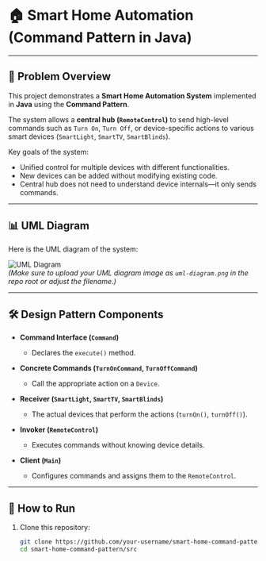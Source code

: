 # 🏠 Smart Home Automation (Command Pattern in Java)

---

## 📌 Problem Overview  
This project demonstrates a **Smart Home Automation System** implemented in **Java** using the **Command Pattern**.  

The system allows a **central hub (`RemoteControl`)** to send high-level commands such as `Turn On`, `Turn Off`, or device-specific actions to various smart devices (`SmartLight`, `SmartTV`, `SmartBlinds`).  

Key goals of the system:  
- Unified control for multiple devices with different functionalities.  
- New devices can be added without modifying existing code.  
- Central hub does not need to understand device internals—it only sends commands.  

---

## 📊 UML Diagram  

Here is the UML diagram of the system:  

![UML Diagram](UML.jpeg)  
*(Make sure to upload your UML diagram image as `uml-diagram.png` in the repo root or adjust the filename.)*  

---

## 🛠️ Design Pattern Components  

- **Command Interface (`Command`)**  
  - Declares the `execute()` method.  

- **Concrete Commands (`TurnOnCommand`, `TurnOffCommand`)**  
  - Call the appropriate action on a `Device`.  

- **Receiver (`SmartLight`, `SmartTV`, `SmartBlinds`)**  
  - The actual devices that perform the actions (`turnOn()`, `turnOff()`).  

- **Invoker (`RemoteControl`)**  
  - Executes commands without knowing device details.  

- **Client (`Main`)**  
  - Configures commands and assigns them to the `RemoteControl`.  

---

## 🚀 How to Run

1. Clone this repository:
   ```bash
   git clone https://github.com/your-username/smart-home-command-pattern.git
   cd smart-home-command-pattern/src
